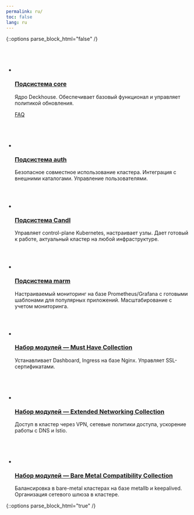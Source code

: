 ```yaml
---
permalink: ru/
toc: false
lang: ru
---
```


{::options parse_block_html="false" /}
<div class="main-page__features-container">
  <ul class="main-page__features-list">
    <li class="main-page__feature">
      <div class="card-benefits">
        <div class="card-benefits__inner">
          <div class="card-benefits__icon-container">
            <svg class="icon card-benefits__icon" width="68" height="68" aria-hidden="true">
            </svg>
          </div>
          <div class="card-benefits__header">
            <a href="features/core.html"><h3 class="title card-benefits__title title--subtitle">Подсистема core</h3></a>
          <div class="text card-benefits__text">
            <p>Ядро Deckhouse. Обеспечивает базовый функционал и управляет политикой обновления.</p>
            <p class="card-benefits__faq"><a href="features/core-faq.html">FAQ</a></p>
<!--            <ul class="main-page__usercases-list">-->
<!--            <li>Как автоматически менять канал обновлений</li>-->
<!--            <li>Как узнать параметры модулей в текущей версии кластера</li>-->
<!--            </ul>-->
          </div>
          </div>
        </div>
      </div>
    </li>
    <li class="main-page__feature">
      <div class="card-benefits">
        <div class="card-benefits__inner">
          <div class="card-benefits__icon-container">
            <svg class="icon card-benefits__icon" width="68" height="68" aria-hidden="true">
            </svg>
          </div>
          <div class="card-benefits__header">
            <a href="features/auth.html"><h3 class="title card-benefits__title title--subtitle">Подсистема auth</h3></a>
          <div class="text card-benefits__text">
            <p>Безопасное совместное использование кластера. Интеграция с внешними каталогами. Управление пользователями.</p>
<!--            <p class="card-benefits__faq"><a href="features/auth-faq.html">FAQ</a></p>-->
<!--            <ul class="main-page__usercases-list">-->
<!--            <li>Настройка аутентификации через мой GitLab/Ldap/BitBucket/ActiveDirectory/ другой провайдер</li>-->
<!--            <li>Как завести пользователя через CRD.</li>-->
<!--            <li>Как дать доступ к API-серверу публично, через VPN, конкретным сетям.</li>-->
<!--            <li>Использование отдельного CA для работы control-plane.</li>-->
<!--            <li>Ограничить права пользователям конкретными namespace</li>-->
<!--            </ul>-->
          </div>
          </div>
        </div>
      </div>
    </li>
    <li class="main-page__feature">
      <div class="card-benefits">
        <div class="card-benefits__inner">
          <div class="card-benefits__icon-container">
            <svg class="icon card-benefits__icon" width="59" height="59" aria-hidden="true">
            </svg>
          </div>
          <div class="card-benefits__header">
            <a href="features/candi.html"><h3 class="title card-benefits__title title--subtitle">Подсистема CandI</h3></a>
          </div>
          <div class="text card-benefits__text">
            <p>Управляет control-plane Kubernetes, настраивает узлы. Дает готовый к работе, актуальный кластер на любой инфраструктуре.</p>
<!--            <p class="card-benefits__faq"><a href="features/candi-faq.html">FAQ</a></p>-->
          </div>
<!--                       <ul class="main-page__usercases-list"> -->
<!--             <li>Как управлять шедулингов ресурсов Deckhouse.</li> -->
<!--             <li>Как из single-мастер кластера сделать multi-мастер.</li> -->
<!--             <li>Как добавить секрет доступа к приватному Docker-registry.</li> -->
<!--             <li>Как распространить секрет во все namespace кластера.</li> -->
<!--             </ul> -->
        </div>
      </div>
    </li>
    <li class="main-page__feature">
      <div class="card-benefits">
        <div class="card-benefits__inner">
          <div class="card-benefits__icon-container">
            <svg class="icon card-benefits__icon" width="59" height="59" aria-hidden="true">
            </svg>
          </div>
          <div class="card-benefits__header">
            <a href="features/marm.html"><h3 class="title card-benefits__title title--subtitle">Подсистема marm</h3></a>
          <div class="text card-benefits__text">
            <p>Настраиваемый мониторинг на базе Prometheus/Grafana с готовыми шаблонами для популярных приложений. Масштабирование с учетом мониторинга.</p>
<!--            <p class="card-benefits__faq"><a href="features/marm-faq.html">FAQ</a></p>-->
          </div>
<!--            <ul class="main-page__usercases-list">-->
<!--            <li>Как кастомизировать Grafana и почему она stateless?</li>-->
<!--            <li>Как замониторить свое приложение и собирать его метрики.</li>-->
<!--            <li>Как добавить свои Dashboard</li>-->
<!--            <li>Как мониторить доступность произвольных узлов.</li>-->
<!--            <li>Как подключить свой alert-manager</li>-->
<!--            <li>Как выключить longterm prometheus?</li>-->
<!--            <li>Как настроить хранилище для Prometheus</li>-->
<!--            <li>Как зашедулить что-то (Prometheus/Grafana, Dashboard и т.п.) на отдельный узел.</li>-->
<!--            <li>Как добавить кастомный плагин в Grafana.</li>-->
<!--            <li>Как настроить хранилище и параметры ротации данных Prometheus/Longterm Prometheus.</li>-->
<!--            <li>Как настроить выделенную ноду для работы мониторинга.</li>-->
<!--            <li>Как отключить Longterm Prometheus.</li>-->
<!--            </ul>-->
          </div>
        </div>
      </div>
    </li>
    <li class="main-page__feature">
      <div class="card-benefits">
        <div class="card-benefits__inner">
          <div class="card-benefits__icon-container">
            <svg class="icon card-benefits__icon" width="62" height="58" aria-hidden="true">
            </svg>
          </div>
          <div class="card-benefits__header">
            <a href="modules/101-cert-manager/"><h3 class="title card-benefits__title title--subtitle">Набор модулей — Must Have Collection</h3></a>
          <div class="text card-benefits__text">
            <p>Устанавливает Dashboard, Ingress на базе Nginx. Управляет SSL-сертификатами.</p>
<!--            <p class="card-benefits__faq"><a href="./">FAQ</a></p>-->
<!--            <ul class="main-page__usercases-list">-->
<!--            <li>Как выдать выдать админские права в Dashboard.</li>-->
<!--<li>Как Ограничить доступ к web-ресурсам по IP allowlist’у</li>-->
<!--<li>Как Использовать свой Wildcard-сертификат для работы web-интерфейса модулей</li>-->
<!--<li>Как настроить автоматическую работу с сертификатами LetsEncrypt/CloudFlare/Route53/Google</li>-->
<!--</ul>-->
          </div>
          </div>
        </div>
      </div>
    </li>
    <li class="main-page__feature">
      <div class="card-benefits">
        <div class="card-benefits__inner">
          <div class="card-benefits__icon-container">
            <svg class="icon card-benefits__icon" width="68" height="68" aria-hidden="true">
            </svg>
          </div>
          <div class="card-benefits__header">
              <a href="modules/050-network-policy-engine/"><h3 class="title card-benefits__title title--subtitle">Набор модулей — Extended Networking Collection</h3></a>
          <div class="text card-benefits__text">
            <p>Доступ в кластер через VPN, сетевые политики доступа, ускорение работы с DNS и Istio.</p>
<!--            <p class="card-benefits__faq"><a href="./">FAQ</a></p>-->
<!--            <ul class="main-page__usercases-list">-->
<!--            <li>Настройка доступа в кластер по VPN.</li>-->
<!--            <li>Настройка доступа в кластер по VPN через.</li>-->
<!--            <li>Как дать доступ к ресурсу внутри кластера через VPN.</li>-->
<!--            <li>Как разрешить подам только доступ к внешним ресурсам и внутри своего namespace, но запретить остальное.</li>-->
<!--            </ul>-->
          </div>
          </div>
        </div>
      </div>
    </li>
    <li class="main-page__feature">
      <div class="card-benefits">
        <div class="card-benefits__inner">
          <div class="card-benefits__icon-container">
            <svg class="icon card-benefits__icon" width="68" height="68" aria-hidden="true">
            </svg>
          </div>
          <div class="card-benefits__header">
            <a href="modules/380-metallb/"><h3 class="title card-benefits__title title--subtitle">Набор модулей — Bare Metal Compatibility Collection</h3></a>
          <div class="text card-benefits__text">
            <p>Балансировка в bare-metal кластерах на базе metallb и keepalived. Организация сетевого шлюза в кластере.</p>
<!--            <p class="card-benefits__faq"><a href="./">FAQ</a></p>-->
<!--            <ul class="main-page__usercases-list">-->
<!--            <li>Как настроить плавающий IP.</li>-->
<!--            </ul>-->
          </div>
          </div>
        </div>
      </div>
    </li>
  </ul>
</div>

{::options parse_block_html="true" /}
